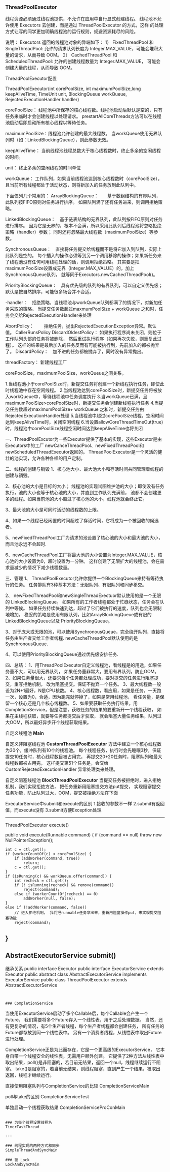 



### ThreadPoolExecutor

线程资源必须通过线程池提供，不允许在应用中自行显式创建线程。
线程池不允许使用 Executors 去创建，而是通过 ThreadPoolExecutor 的方式，这样
的处理方式让写的同学更加明确线程池的运行规则，规避资源耗尽的风险。

说明： Executors 返回的线程池对象的弊端如下：
1） FixedThreadPool 和 SingleThreadPool:
允许的请求队列长度为 Integer.MAX_VALUE，可能会堆积大量的请求，从而导致 OOM。
2） CachedThreadPool 和 ScheduledThreadPool:
允许的创建线程数量为 Integer.MAX_VALUE， 可能会创建大量的线程，从而导致 OOM。




ThreadPoolExecutor配置

ThreadPoolExecutor(int corePoolSize, int maximumPoolSize,long keepAliveTime, TimeUnit unit,
BlockingQueue<Runnable> workQueue, RejectedExecutionHandler handler)

corePoolSize：  线程池中所保存的核心线程数。线程池启动后默认是空的，只有任务来临时才会创建线程以处理请求。
prestartAllCoreThreads方法可以在线程池启动后即启动所有核心线程以等待任务。

maximumPoolSize：线程池允许创建的最大线程数。
当workQueue使用无界队列时（如：LinkedBlockingQueue），则此参数无效。

keepAliveTime： 当前线程池线程总数大于核心线程数时，终止多余的空闲线程的时间。

unit： 终止多余的空闲线程的时间单位

workQueue： 工作队列，如果当前线程池达到核心线程数时（corePoolSize），
且当前所有线程都处于活动状态，则将新加入的任务放到此队列中。

下面仅列几个常用的：
ArrayBlockingQueue：　　基于数组结构的有界队列，此队列按FIFO原则对任务进行排序。
如果队列满了还有任务进来，则调用拒绝策略。

LinkedBlockingQueue：　基于链表结构的无界队列，此队列按FIFO原则对任务进行排序。
因为它是无界的，根本不会满，所以采用此队列后线程池将忽略拒绝策略（handler）参数；
同时还将忽略最大线程数（maximumPoolSize）等参数。

SynchronousQueue：　直接将任务提交给线程而不是将它加入到队列，实际上此队列是空的。
每个插入的操作必须等到另一个调用移除的操作；如果新任务来了线程池没有任何可用线程处理的话，则调用拒绝策略。
其实要是把maximumPoolSize设置成无界（Integer.MAX_VALUE）的，加上SynchronousQueue队列，
就等同于Executors.newCachedThreadPool()。

PriorityBlockingQueue：　具有优先级的队列的有界队列，可以自定义优先级；
默认是按自然排序，可能很多场合并不合适。

-handler：　拒绝策略，当线程池与workQueue队列都满了的情况下，对新加任务采取的策略。
当提交任务数超过maxmumPoolSize + workQueue 之和时，任务会交给RejectedExecutionHandler来处理

AbortPolicy：　　  拒绝任务，抛出RejectedExecutionException异常。默认值。
CallerRunsPolicy
DiscardOldestPolicy：  如果执行程序尚未关闭，则位于工作队列头部的任务将被删除，
然后重试执行程序（如果再次失败，则重复此过程）。
这样的结果是最后加入的任务反而有可能被执行到，先前加入的都被抛弃了。
DiscardPolicy：　加不进的任务都被抛弃了，同时没有异常抛出。

threadFactory：	新建线程工厂

corePoolSize，maximumPoolSize，workQueue之间关系。

1.当线程池小于corePoolSize时，新提交任务将创建一个新线程执行任务，即使此时线程池中存在空闲线程。
2.当线程池达到corePoolSize时，新提交任务将被放入workQueue中，等待线程池中任务调度执行
3.当workQueue已满，且maximumPoolSize>corePoolSize时，新提交任务会创建新线程执行任务
4.当提交任务数超过maximumPoolSize+ workQueue 之和时，新提交任务由RejectedExecutionHandler处理
5.当线程池中超过corePoolSize线程，空闲时间达到keepAliveTime时，关闭空闲线程
6.当设置allowCoreThreadTimeOut(true)时，线程池中corePoolSize线程空闲时间达到keepAliveTime也将关闭



一、ThreadPoolExcutor为一些Executor提供了基本的实现，这些Executor是由Executors中的工厂
newCahceThreadPool、newFixedThreadPool和newScheduledThreadExecutor返回的。
ThreadPoolExecutor是一个灵活的健壮的池实现，允许各种各样的用户定制。

二、线程的创建与销毁
1、核心池大小、最大池大小和存活时间共同管理着线程的创建与销毁。

2、核心池的大小是目标的大小；
线程池的实现试图维护池的大小；即使没有任务执行，池的大小也等于核心池的大小，并直到工作队列充满前，
池都不会创建更多的线程。如果当前池的大小超过了核心池的大小，线程池就会终止它。

3、最大池的大小是可同时活动的线程数的上限。

4、如果一个线程已经闲置的时间超过了存活时间，它将成为一个被回收的候选者。

5、newFixedThreadPool工厂为请求的池设置了核心池的大小和最大池的大小，而且池永远不会超时.

6、newCacheThreadPool工厂将最大池的大小设置为Integer.MAX_VALUE，核心池的大小设置为0，超时设置为一分钟。
这样创建了无限扩大的线程池，会在需求量减少的情况下减少线程数量。

三、管理
1、 ThreadPoolExecutor允许你提供一个BlockingQueue来持有等待执行的任务。
任务排队有3种基本方法：无限队列、有限队列和同步移交。

2、 newFixedThreadPool和newSingleThreadExectuor默认使用的是一个无限的 LinkedBlockingQueue。
如果所有的工作者线程都处于忙碌状态，任务会在队列中等候。
如果任务持续快速到达，超过了它们被执行的速度，队列也会无限制地增加。
稳妥的策略是使用有限队列，比如ArrayBlockingQueue或有限的LinkedBlockingQueue以及 PriorityBlockingQueue。

3、对于庞大或无限的池，可以使用SynchronousQueue，完全绕开队列，直接将任务由生产者交给工作者线程.
newCacheThreadPool默认使用的是SynchronousQueue.

4、可以使用PriorityBlockingQueue通过优先级安排任务.


四、总结：
1、用ThreadPoolExecutor自定义线程池，看线程是的用途，如果任务量不大，可以用无界队列，
如果任务量非常大，要用有界队列，防止OOM。
2、如果任务量很大，还要求每个任务都处理成功，要对提交的任务进行阻塞提交，重写拒绝机制，
改为阻塞提交。保证不抛弃一个任务。
3、最大线程数一般设为2N+1最好，N是CPU核数。
4、核心线程数，看应用，如果是任务，一天跑一次，设置为0，合适，因为跑完就停掉了，如果是常用线程池，
看任务量，是保留一个核心还是几个核心线程数。
5、如果要获取任务执行结果，用CompletionService，但是注意，获取任务的结果的要重新开一个线程获取，
如果在主线程获取，就要等任务都提交后才获取，
就会阻塞大量任务结果，队列过大OOM，所以最好异步开个线程获取结果。


自定义线程池
**Main**

自定义非阻塞线程池
**CustomThreadPoolExecutor**
方法中建立一个核心线程数为30个，缓冲队列有10个的线程池。
每个线程任务，执行时会先睡眠3秒，保证提交10任务时，核心线程数目被占用完，
再提交20+20任务时，阻塞队列和最大线程数都被占用完，
这样提交第51个任务是，会交给CustomRejectedExecutionHandler 异常处理类来处理。

自定义阻塞线程池
**BlockThreadPoolExecutor**
当提交任务被拒绝时，进入拒绝机制，我们实现拒绝方法，
把任务重新用阻塞提交方法put提交，
实现阻塞提交任务功能，防止队列过大，OOM，提交被拒绝方法在下面


ExecutorService中submit和execute的区别
1.接收的参数不一样
2.submit有返回值，而execute没有
3.submit方便Exception处理

-------------

ThreadPoolExecutor
execute()

public void execute(Runnable command) {
    if (command == null)
        throw new NullPointerException();

    int c = ctl.get();
    if (workerCountOf(c) < corePoolSize) {
        if (addWorker(command, true))
            return;
        c = ctl.get();
    }
    if (isRunning(c) && workQueue.offer(command)) {
        int recheck = ctl.get();
        if (! isRunning(recheck) && remove(command))
            reject(command);
        else if (workerCountOf(recheck) == 0)
            addWorker(null, false);
    }
    else if (!addWorker(command, false))
        // 进入拒绝机制， 我们把runnable任务拿出来，重新用阻塞操作put，来实现提交阻塞功能
        reject(command);
}
-------------

AbstractExecutorService
submit()
-------------

继承关系
public interface Executor
public interface ExecutorService extends Executor
public abstract class AbstractExecutorService implements ExecutorService
public class ThreadPoolExecutor extends AbstractExecutorService

```


### CompletionService
```
当使用ExecutorService启动了多个Callable后，每个Callable会产生一个Future，
我们需要将多个Future存入一个线性表，用于之后处理数据。
当然，还有更复杂的情况，有5个生产者线程，每个生产者线程都会创建任务，
所有任务的Future都存放到同一个线性表中。
另有一个消费者线程，从线性表中取出Future进行处理。

CompletionService正是为此而存在，它是一个更高级的ExecutorService，
它本身自带一个线程安全的线性表，无需用户额外创建。
它提供了2种方法从线性表中取出结果，poll()是非阻塞的，若目前无结果，返回一个null，线程继续运行不阻塞。
take()是阻塞的，若当前无结果，则线程阻塞，直到产生一个结果，被取出返回，线程才继续运行。

直接使用阻塞队列与CompletionService的比较
CompletionServiceMain

poll与take的区别
CompletionServiceTest

单独启动一个线程获取结果
CompletionServiceProConMain

```

### 为每个线程设置线程名
TimerTaskThread

---

### 线程实现的两种方式和同步
SimpleThreadAndSyncMain

### 锁 Lock
LockAndSyncMain






